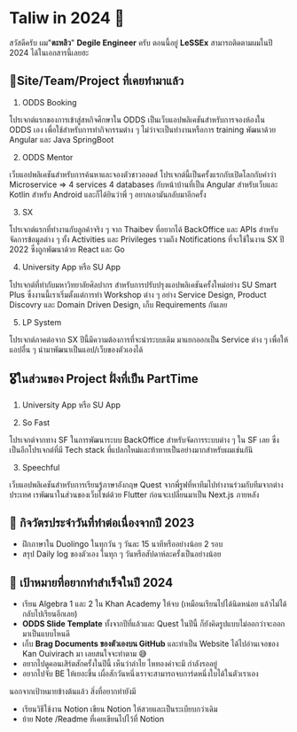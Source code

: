 # Taliw in 2024 🎃

สวัสดีครับ ผม"**ตะหลิว**" **Degile Engineer** ครับ ตอนนี้อยู่ **LeSSEx** สามารถติดตามผมในปี 2024 ได้ในเอกสารนี้เลยฮะ

## 🏅Site/Team/Project ที่เคยทำมาแล้ว

1. ODDS Booking

โปรเจกต์แรกของการเข้าสู่สหกิจศึกษาใน ODDS เป็นเว็บแอปพลิเคชันสำหรับการจองห้องใน ODDS เอง เพื่อใช้สำหรับการทำกิจกรรมต่าง ๆ ไม่ว่าจะเป็นทำงานหรือการ training พัฒนาด้วย Angular และ Java SpringBoot

2. ODDS Mentor

เว็บแอปพลิเคชันสำหรับการค้นหาและจองตัวชาวออดส์ โปรเจกต์นี้เป็นครั้งแรกกับเปิดโลกกับคำว่า Microservice => 4 services 4 databases กับหน้าบ้านที่เป็น Angular สำหรับเว็บและ Kotlin สำหรับ Android และก็ได้ยินว่าพี่ ๆ อยากเอามันกลับมาอีกครั้ง

3. SX

โปรเจกต์แรกที่ทำงานกับลูกค้าจริง ๆ จาก Thaibev ที่อยากได้ BackOffice และ APIs สำหรับจัดการข้อมูลต่าง ๆ ทั้ง Activities และ Privileges รวมถึง Notifications ที่จะใช้ในงาน SX ปี 2022 ซึ่งถูกพัฒนาด้วย React และ Go

4. University App หรือ SU App

โปรเจกต์ที่ทำกับมหาวิทยาลัยศิลปากร สำหรับการปรับปรุงแอปพลิเคชันครั้งใหม่อย่าง SU Smart Plus ซึ่งงานนี้เราเริ่มตั้งแต่การทำ Workshop ต่าง ๆ อย่าง Service Design, Product Discovry และ Domain Driven Design, เก็บ Requirements กันเลย

5. LP System

โปรเจกต์ภาคต่อจาก SX ปีนี้มีความต้องการที่จะนำระบบเดิม มาแยกออกเป็น Service ต่าง ๆ เพื่อให้แอปอื่น ๆ นำมาพัฒนาเป็นแอป/เว็บของตัวเองได้

## 🎖ในส่วนของ Project ฝั่งที่เป็น PartTime

1. University App หรือ SU App

2. So Fast

โปรเจกต์จากทาง SF ในการพัฒนาระบบ BackOffice สำหรับจัดการระบบต่าง ๆ ใน SF เลย ซึ่งเป็นอีกโปรเจกต์ที่มี Tech stack ที่แปลกใหม่และท้าทายเป็นอย่างมากสำหรับผมเช่นกันิ

3. Speechful

เว็บแอปพลิเคชันสำหรับการเรียนรู้ภาษาอังกฤษ Quest จากพี่รูฟที่หาทีมไปทำงานร่วมกับทีมจากต่างประเทศ เรพัฒนาในส่วนของเว็บไซต์ด้วย Flutter ก่อนจะเปลี่ยนมาเป็น Next.js ภายหลัง

## 🎯 กิจวัตรประจำวันที่ทำต่อเนื่องจากปี 2023

- ฝึกภาษาใน Duolingo ในทุกวัน ๆ วันละ 15 นาทีหรืออย่างน้อย 2 รอบ
- สรุป Daily log ของตัวเอง ในทุก ๆ วันหรือสัปดาห์ละครั้งเป็นอย่างน้อย

## 🎯 เป้าหมายที่อยากทำสำเร็จในปี 2024

- เรียน Algebra 1 และ 2 ใน Khan Academy ให้จบ (เหมือนเรียนไปได้นิดหน่อย แล้วไม่ได้กลับไปเรียนอีกเลย)
- **ODDS Slide Template** ทั้งจากปีที่แล้วและ Quest ในปีนี้ ก็ยังคิดรูปแบบไม่ออกว่าจะออกมาเป็นแบบไหนดี
- เก็บ **Brag Documents ของตัวเองบน GitHub** และทำเป็น Website ได้ไปอ่านเจอของ <Badge type="info">Kan Ouivirach</Badge> มา เลยสนใจจะทำตาม 😅
- อยากไปดูคอนเสิร์ตสักครั้งในปีนี้ เห็นว่าลำไย ไหทองคำจะมี กำลังรออยู่
- อยากไปจับ BE ให้เยอะขึ้น เผื่อสักวันหนึ่งเราจะสามารถจบการ์ดหนึ่งใบได้ในตัวเราเอง

นอกจากเป้าหมายข้างต้นแล้ว สิ่งที่อยากทำยังมี
- เรียนวิธีใช้งาน Notion เขียน Notion ให้สวยและเป็นระเบียบกว่าเดิม
- ย้าย Note /Readme ที่เคยเขียนไปไว้ที่ Notion